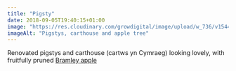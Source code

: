 ```yaml
---
title: "Pigsty"
date: 2018-09-05T19:40:15+01:00
image: "https://res.cloudinary.com/growdigital/image/upload/w_736/v1544344498/pigsty-44492453821.jpg"
imageAlt: "Pigstys, carthouse and apple tree"
---
```


Renovated pigstys and carthouse (cartws yn Cymraeg) looking lovely, with fruitfully pruned [Bramley apple](https://www.orangepippin.com/apples/bramley)
